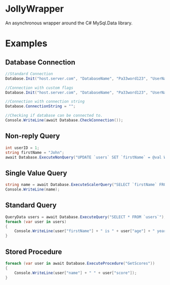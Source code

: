 # JollyWrapper
An asynchronous wrapper around the C# MySql.Data library.

# Examples
## Database Connection
```csharp
//Standard Connection
Database.Init("host.server.com", "DatabaseName", "Pa33word123", "UserName");

//Connection with custom flags
Database.Init("host.server.com", "DatabaseName", "Pa33word123", "UserName", "SSLMode=None");

//Connection with connection string
Database.ConnectionString = "";

//Checking if database can be connected to.
Console.WriteLine(await Database.CheckConnection());
```

## Non-reply Query
```csharp
int userID = 1;
string firstName = "John";
await Database.ExecuteNonQuery("UPDATE `users` SET `firstName` = @val WHERE `users`.`userID` = @val", firstName, userID);
```

## Single Value Query
```csharp
string name = await Database.ExecuteScalerQuery("SELECT `firstName` FROM `users` WHERE `age` > @val LIMIT 1", 18);
Console.WriteLine(name);
```

## Standard Query
```csharp
QueryData users = await Database.ExecuteQuery("SELECT * FROM `users`");
foreach (var user in users)
{
    Console.WriteLine(user["firstName"] + " is " + user["age"] + " years old.");
}
```

## Stored Procedure
```csharp
foreach (var user in await Database.ExecuteProcedure("GetScores"))
{
    Console.WriteLine(user["name"] + " " + user["score"]);
}
```
